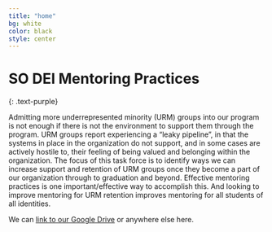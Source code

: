 ```yaml
---
title: "home"
bg: white
color: black
style: center
---
```


<span class="fa-stack subtlecircle" style="font-size:100px; background:rgba(255,166,0,0.1)">
  <i class="fa fa-circle fa-stack-2x text-white"></i>
  <i class="fas fa-child fa-stack-1x text-orange"></i>
</span>

# SO DEI Mentoring Practices
{: .text-purple}

Admitting more underrepresented minority (URM) groups into our program is not enough if there is not the environment to support them through the program.  URM groups report experiencing a “leaky pipeline”, in that the systems in place in the organization do not support, and in some cases are actively hostile to, their feeling of being valued and belonging within the organization.  The focus of this task force is to identify ways we can increase support and retention of URM groups once they become a part of our organization through to graduation and beyond.  Effective mentoring practices is one important/effective way to accomplish this.  And looking to improve mentoring for URM retention improves mentoring for all students of all identities.

We can [link to our Google Drive](https://drive.google.com/drive/u/3/folders/1jbkJae52AlLg4D59J81BEAhcjr1j4ClB) or anywhere else here. 
